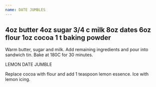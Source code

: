 ```yaml
---
name: DATE JUMBLES
---
```

4oz butter
4oz sugar
3/4 c milk
8oz dates
6oz flour
1oz cocoa
1 t baking powder
---
Warm butter, sugar and milk.  Add remaining ingredients and pour into sandwich tin.  Bake at 180C for 30 minutes.


LEMON DATE JUMBLE

Replace cocoa with flour and add 1 teaspoon lemon essence.  Ice with lemon icing.

